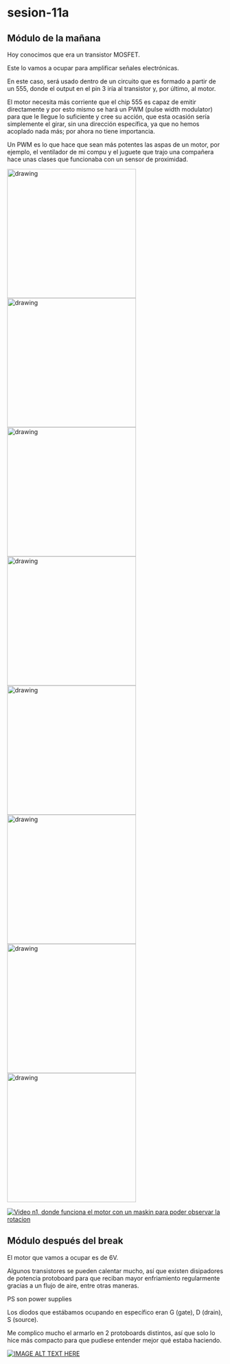 # sesion-11a
## Módulo de la mañana


Hoy conocimos que era un transistor MOSFET.

Este lo vamos a ocupar para amplificar señales electrónicas.

En este caso, será usado dentro de un circuito que es formado a partir de un 555, donde el output en el pin 3 iría al transistor y, por último, al motor.

El motor necesita más corriente que el chip 555 es capaz de emitir directamente y por esto mismo se hará un PWM (pulse width modulator) para que le llegue lo suficiente y cree su acción, que esta ocasión sería simplemente el girar, sin una dirección específica, ya que no hemos acoplado nada más; por ahora no tiene importancia.

Un PWM es lo que hace que sean más potentes las aspas de un motor, por ejemplo, el ventilador de mi compu y el juguete que trajo una compañera hace unas clases que funcionaba con un sensor de proximidad.

<img src="./archivos/11a-clase-1.jpg" alt="drawing" width="300"/> <img src="./archivos/11a-clase-2.jpg" alt="drawing" width="300"/> <img src="./archivos/11a-clase-3.jpg" alt="drawing" width="300"/> <img src="./archivos/11a-clase-4.jpg" alt="drawing" width="300"/> <img src="./archivos/11a-clase-5.jpg" alt="drawing" width="300"/> <img src="./archivos/11a-clase-6.jpg" alt="drawing" width="300"/> <img src="./archivos/11a-clase-7.jpg" alt="drawing" width="300"/> <img src="./archivos/11a-clase-8.jpg" alt="drawing" width="300"/> 

[![Video n1, donde funciona el motor con un maskin para poder observar la rotacion](https://img.youtube.com/vi/GQtUgAqHoPs/0.jpg)](https://www.youtube.com/shorts/GQtUgAqHoPs)

## Módulo después del break

El motor que vamos a ocupar es de 6V.

Algunos transistores se pueden calentar mucho, así que existen disipadores de potencia protoboard para que reciban mayor enfriamiento regularmente gracias a un flujo de aire, entre otras maneras.

PS son power supplies

Los diodos que estábamos ocupando en específico eran G (gate), D (drain), S (source).

Me complico mucho el armarlo en 2 protoboards distintos, así que solo lo hice más compacto para que pudiese entender mejor qué estaba haciendo.

[![IMAGE ALT TEXT HERE](https://img.youtube.com/vi/ZO7jVqDwISw/0.jpg)](https://youtube.com/shorts/GQtUgAqHoPs?feature=share)
